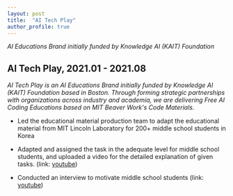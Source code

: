 ```yaml
---
layout: post
title:  "AI Tech Play"
author_profile: true
---
```


*AI Educations Brand initially funded by Knowledge AI (KAIT) Foundation*

## AI Tech Play, 2021.01 - 2021.08


*AI Tech Play is an AI Educations Brand initially funded by Knowledge AI (KAIT) Foundation based in Boston. Through forming strategic partnerships with organizations across industry and academia, we are delivering Free AI Coding Educations based on MIT Beaver Work's Code Materials.*


-	Led the educational material production team to adapt the educational material from MIT Lincoln Laboratory
for 200+ middle school students in Korea

-	Adapted and assigned the task in the adequate level for middle school students, and uploaded a video for the detailed explanation of given tasks. (link: [youtube](https://www.youtube.com/watch?v=utCzjtSN9Pk&t=700s))

-	Conducted an interview to motivate middle school students (link: [youtube](https://www.youtube.com/watch?v=_GEfOj7DTHY))

